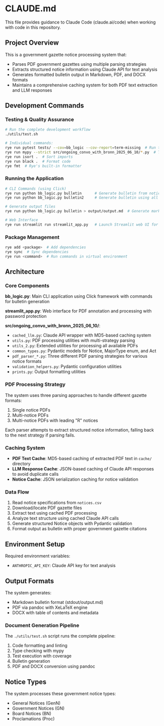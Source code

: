 # CLAUDE.md

This file provides guidance to Claude Code (claude.ai/code) when working with code in this repository.

## Project Overview

This is a government gazette notice processing system that:
- Parses PDF government gazettes using multiple parsing strategies  
- Extracts structured notice information using Claude API for text analysis
- Generates formatted bulletin output in Markdown, PDF, and DOCX formats
- Maintains a comprehensive caching system for both PDF text extraction and LLM responses

## Development Commands

### Testing & Quality Assurance
```bash
# Run the complete development workflow
./utils/test.sh

# Individual commands:
rye run pytest tests/ --cov=bb_logic --cov-report=term-missing  # Run tests with coverage
rye run mypy --strict src/ongoing_convo_with_bronn_2025_06_10/*.py  # Type checking
rye run isort .  # Sort imports
rye run black .  # Format code
rye fmt  # Rye's built-in formatter
```

### Running the Application
```bash
# CLI Commands (using Click)
rye run python bb_logic.py bulletin      # Generate bulletin from notices.csv
rye run python bb_logic.py bulletin2     # Generate bulletin using all available PDFs

# Generate output files
rye run python bb_logic.py bulletin > output/output.md  # Generate markdown output

# Web Interface
rye run streamlit run streamlit_app.py   # Launch Streamlit web UI for PDF annotation
```

### Package Management
```bash
rye add <package>  # Add dependencies
rye sync  # Sync dependencies
rye run <command>  # Run commands in virtual environment
```

## Architecture

### Core Components

**bb_logic.py**: Main CLI application using Click framework with commands for bulletin generation

**streamlit_app.py**: Web interface for PDF annotation and processing with password protection

**src/ongoing_convo_with_bronn_2025_06_10/**:
- `cached_llm.py`: Claude API wrapper with MD5-based caching system
- `utils.py`: PDF processing utilities with multi-strategy parsing
- `utils_2.py`: Extended utilities for processing all available PDFs
- `common_types.py`: Pydantic models for Notice, MajorType enum, and Act
- `pdf_parser_*.py`: Three different PDF parsing strategies for various notice formats
- `validation_helpers.py`: Pydantic configuration utilities
- `prints.py`: Output formatting utilities

### PDF Processing Strategy

The system uses three parsing approaches to handle different gazette formats:
1. Single notice PDFs
2. Multi-notice PDFs  
3. Multi-notice PDFs with leading "R" notices

Each parser attempts to extract structured notice information, falling back to the next strategy if parsing fails.

### Caching System

- **PDF Text Cache**: MD5-based caching of extracted PDF text in `cache/` directory
- **LLM Response Cache**: JSON-based caching of Claude API responses to avoid duplicate calls
- **Notice Cache**: JSON serialization caching for notice validation

### Data Flow

1. Read notice specifications from `notices.csv`
2. Download/locate PDF gazette files  
3. Extract text using cached PDF processing
4. Analyze text structure using cached Claude API calls
5. Generate structured Notice objects with Pydantic validation
6. Format output as bulletin with proper government gazette citations

## Environment Setup

Required environment variables:
- `ANTHROPIC_API_KEY`: Claude API key for text analysis

## Output Formats

The system generates:
- Markdown bulletin format (stdout/output.md)
- PDF via pandoc with XeLaTeX engine
- DOCX with table of contents and metadata

### Document Generation Pipeline
The `./utils/test.sh` script runs the complete pipeline:
1. Code formatting and linting
2. Type checking with mypy
3. Test execution with coverage
4. Bulletin generation
5. PDF and DOCX conversion using pandoc

## Notice Types

The system processes these government notice types:
- General Notices (GenN)
- Government Notices (GN) 
- Board Notices (BN)
- Proclamations (Proc)
